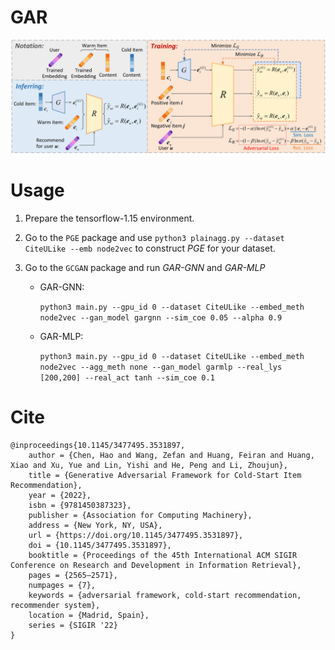 # GAR
![GAR Framework](framework.svg)

# Usage
1. Prepare the tensorflow-1.15 environment. 
2. Go to the `PGE` package and use 
`python3 plainagg.py --dataset CiteULike --emb node2vec` 
to construct *PGE* for your dataset.

3. Go to the `GCGAN` package and run *GAR-GNN* and *GAR-MLP*
   - GAR-GNN:
   
      ```python3 main.py --gpu_id 0 --dataset CiteULike --embed_meth node2vec --gan_model gargnn --sim_coe 0.05 --alpha 0.9```

   - GAR-MLP:
   
      ```python3 main.py --gpu_id 0 --dataset CiteULike --embed_meth node2vec --agg_meth none --gan_model garmlp --real_lys [200,200] --real_act tanh --sim_coe 0.1```

# Cite 
```
@inproceedings{10.1145/3477495.3531897,
	author = {Chen, Hao and Wang, Zefan and Huang, Feiran and Huang, Xiao and Xu, Yue and Lin, Yishi and He, Peng and Li, Zhoujun},
	title = {Generative Adversarial Framework for Cold-Start Item Recommendation},
	year = {2022},
	isbn = {9781450387323},
	publisher = {Association for Computing Machinery},
	address = {New York, NY, USA},
	url = {https://doi.org/10.1145/3477495.3531897},
	doi = {10.1145/3477495.3531897},
	booktitle = {Proceedings of the 45th International ACM SIGIR Conference on Research and Development in Information Retrieval},
	pages = {2565–2571},
	numpages = {7},
	keywords = {adversarial framework, cold-start recommendation, recommender system},
	location = {Madrid, Spain},
	series = {SIGIR '22}
}
```